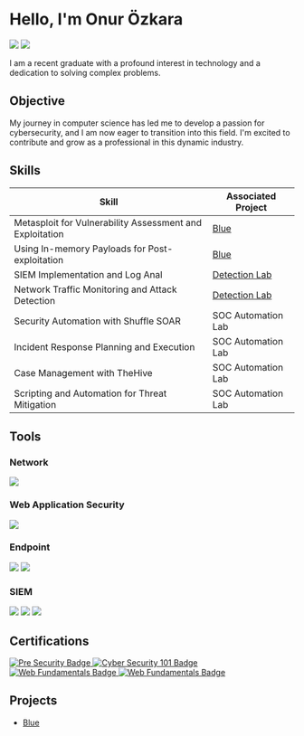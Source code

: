 # Hello, I'm Onur Özkara

<a href="https://linkedin.com/in/onur-özkara-b15187198/"><img src="https://img.shields.io/badge/-LinkedIn-0072b1?&style=for-the-badge&logo=linkedin&logoColor=white" /></a>
<a href="mailto:ozkaraonur13@gmail.com"><img src="https://img.shields.io/badge/-Gmail-D14836?&style=for-the-badge&logo=gmail&logoColor=white" /></a>

I am a recent graduate with a profound interest in technology and a dedication to solving complex problems.

## Objective

My journey in computer science has led me to develop a passion for cybersecurity, and I am now eager to transition into this field. I'm excited to contribute and grow as a professional in this dynamic industry.

## Skills

| Skill                                         | Associated Project         |
|-----------------------------------------------|----------------------------|
| Metasploit for Vulnerability Assessment and Exploitation | <a href="https://github.com/ozkaraonur/projects/blob/main/metasploit-blue.md">Blue|
| Using In-memory Payloads for Post-exploitation | <a href="https://github.com/ozkaraonur/projects/blob/main/metasploit-blue.md">Blue|
| SIEM Implementation and Log Anal          | <a href="https://google.com">Detection Lab</a>|
| Network Traffic Monitoring and Attack Detection | <a href="https://google.com">Detection Lab</a>|
| Security Automation with Shuffle SOAR         | SOC Automation Lab|
| Incident Response Planning and Execution      | SOC Automation Lab|
| Case Management with TheHive                  | SOC Automation Lab|
| Scripting and Automation for Threat Mitigation | SOC Automation Lab|

## Tools

### Network
<div>
    <img src="https://img.shields.io/badge/-Wireshark-1679A7?&style=for-the-badge&logo=Wireshark&logoColor=white" />
</div>

### Web Application Security
<div>
  <img src="https://img.shields.io/badge/-Burp%20Suite-FF8800?style=for-the-badge&logo=burp-suite&logoColor=white" />
</div>

### Endpoint
<div>
    <img src="https://img.shields.io/badge/-Microsoft_Defender_for_Endpoint-00A4EF?&style=for-the-badge&logo=Microsoft&logoColor=white" />
    <img src="https://img.shields.io/badge/-Velociraptor-4B275F?&style=for-the-badge&logo=Velociraptor&logoColor=white" />
</div>

### SIEM
<div>
    <img src="https://img.shields.io/badge/-Microsoft_Sentinel-0078D4?&style=for-the-badge&logo=Microsoft&logoColor=white" />
    <img src="https://img.shields.io/badge/-Splunk-000000?&style=for-the-badge&logo=Splunk&logoColor=white" />
    <img src="https://img.shields.io/badge/-Elastic-005571?&style=for-the-badge&logo=Elastic&logoColor=white" />
</div>

## Certifications
<div>
<a href="https://tryhackme-certificates.s3-eu-west-1.amazonaws.com/THM-PBCJCG3FGX.pdf" target="_blank">
  <img src="https://img.shields.io/badge/-Pre%20Security-0078D7?style=for-the-badge&logo=TryHackMe&logoColor=white" alt="Pre Security Badge" />
</a>
<a href="https://tryhackme-certificates.s3-eu-west-1.amazonaws.com/THM-TBR6NITG5I.pdf" target="_blank">
    <img src="https://img.shields.io/badge/-Cyber%20Security%20101-0078D7?style=for-the-badge&logo=TryHackMe&logoColor=white" alt="Cyber Security 101 Badge" />
</a>
<a href="https://tryhackme-certificates.s3-eu-west-1.amazonaws.com/THM-HPCWPIGY4O.pdf" target="_blank">
    <img src="https://img.shields.io/badge/-Web%20Fundamentals-0078D7?style=for-the-badge&logo=TryHackMe&logoColor=white" alt="Web Fundamentals Badge" />
</a>
<a>
    <a href="https://tryhackme-certificates.s3-eu-west-1.amazonaws.com/THM-BB0N0OHRYW.pdf" target="_blank">
        <img src="https://img.shields.io/badge/-Jr%20Penetration%20Tester-0078D7?style=for-the-badge&logo=TryHackMe&logoColor=white" alt="Web Fundamentals Badge" />
</a>
</a>
</div>

## Projects
- <a href="https://github.com/ozkaraonur/projects/blob/main/metasploit-blue.md">Blue
